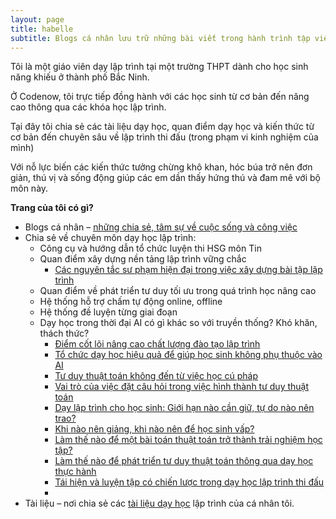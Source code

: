 ```yaml
---
layout: page
title: habelle
subtitle: Blogs cá nhân lưu trữ những bài viết trong hành trình tập viết lách
---
```


Tôi là một giáo viên dạy lập trình tại một trường THPT dành cho học sinh năng khiếu ở thành phố Bắc Ninh.

Ở Codenow, tôi trực tiếp đồng hành với các học sinh từ cơ bản đến nâng cao thông qua các khóa học lập trình.

Tại đây tôi chia sẻ các tài liệu dạy học, quan điểm dạy học và kiến thức từ cơ bản đến chuyên sâu về lập trình thi đấu (trong phạm vi kinh nghiệm của mình)

Với nỗ lực biến các kiến thức tưởng chừng khô khan, hóc búa trở nên đơn giản, thú vị và sống động giúp các em dần thấy hứng thú và đam mê với bộ môn này.

**Trang của tôi có gì?**

- Blogs cá nhân – [những chia sẻ, tâm sự về cuộc sống và công việc](https://habelle.github.io/)
- Chia sẻ về chuyên môn dạy học lập trình:
  - Công cụ và hướng dẫn tổ chức luyện thi HSG môn Tin
  - Quan điểm xây dựng nền tảng lập trình vững chắc
    - [Các nguyên tắc sư phạm hiện đại trong việc xây dựng bài tập lập trình](https://habelle.github.io/2025-05-17-nguyen-tac-thiet-ke-chuoi-bai-tap/)
  - Quan điểm về phát triển tư duy tối ưu trong quá trình học nâng cao
  - Hệ thống hỗ trợ chấm tự động online, offline
  - Hệ thống đề luyện từng giai đoạn
  - Dạy học trong thời đại AI có gì khác so với truyền thống? Khó khăn, thách thức?
    - [Điểm cốt lõi nâng cao chất lượng đào tạo lập trình](https://habelle.github.io/2025-05-10-diem-cot-loi-nang-cao-chat-luong-dao-tao-lap-trinh/)
    - [Tổ chức dạy học hiệu quả để giúp học sinh không phụ thuộc vào AI](https://habelle.github.io/2025-05-07-day_hoc_khong_phu_thuoc_AI/) 
    - [Tư duy thuật toán không đến từ việc học cú pháp](https://habelle.github.io/2025-05-07-tu_duy_thuat_toan_khong_den_tu_cu_phap/)
    - [Vai trò của việc đặt câu hỏi trong việc hình thành tư duy thuật toán](https://habelle.github.io/2025-05-07-vai_tro_dat_cau_hoi_trong_day_thuat_toan/)
    - [Dạy lập trình cho học sinh: Giới hạn nào cần giữ, tự do nào nên trao?](https://habelle.github.io/2025-05-07-day_lap_trinh_gioi_han_tu_do/)
    - [Khi nào nên giảng, khi nào nên để học sinh vấp?](https://habelle.github.io/2025-05-07-khi_nao_giang_khi_nao_vap/)
    - [Làm thế nào để một bài toán thuật toán trở thành trải nghiệm học tập?](https://habelle.github.io/2025-05-07-bai_toan_thanh_trai_nghiem_hoc_tap/)
    - [Làm thế nào để phát triển tư duy thuật toán thông qua dạy học thực hành](https://habelle.github.io/2025-05-09-luyen-tu-duy-thuat-toan-thong-qua-thuc-hanh/)
    - [Tái hiện và luyện tập có chiến lược trong dạy học lập trình thi đấu](https://habelle.github.io/2025-05-10-tai-hien-luyen-tap-co-chien-luoc-trong-day-hoc-lap-trinh/)
    - 
- Tài liệu – nơi chia sẻ các [tài liệu dạy học](https://habelle.github.io/resources/) lập trình của cá nhân tôi.

